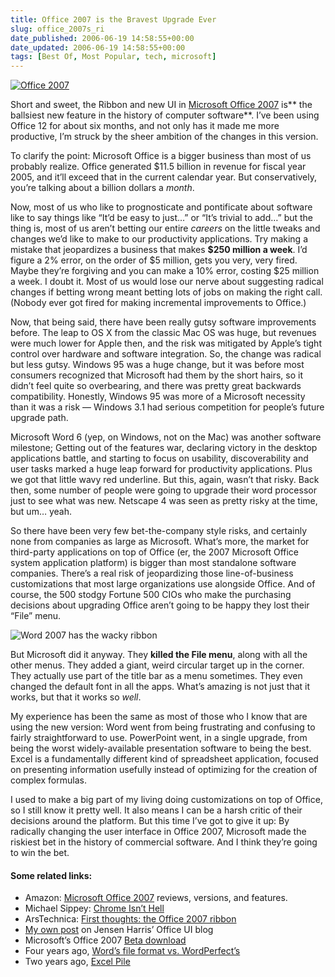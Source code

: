```yaml
---
title: Office 2007 is the Bravest Upgrade Ever
slug: office_2007s_ri
date_published: 2006-06-19 14:58:55+00:00
date_updated: 2006-06-19 14:58:55+00:00
tags: [Best Of, Most Popular, tech, microsoft]
---
```


[![Office 2007](/images/office-2007.jpg)](http://www.amazon.com/exec/obidos/ASIN/B000HCVR30/2020-20)

Short and sweet, the Ribbon and new UI in [Microsoft Office 2007](http://www.amazon.com/exec/obidos/ASIN/B000HCVR30/2020-20) is** the ballsiest new feature in the history of computer software**. I’ve been using Office 12 for about six months, and not only has it made me more productive, I’m struck by the sheer ambition of the changes in this version.

To clarify the point: Microsoft Office is a bigger business than most of us probably realize. Office generated $11.5 billion in revenue for fiscal year 2005, and it’ll exceed that in the current calendar year. But conservatively, you’re talking about a billion dollars a *month*.

Now, most of us who like to prognosticate and pontificate about software like to say things like “It’d be easy to just…” or “It’s trivial to add…” but the thing is, most of us aren’t betting our entire *careers* on the little tweaks and changes we’d like to make to our productivity applications. Try making a mistake that jeopardizes a business that makes **$250 million a week**. I’d figure a 2% error, on the order of $5 million, gets you very, very fired. Maybe they’re forgiving and you can make a 10% error, costing $25 million a week. I doubt it. Most of us would lose our nerve about suggesting radical changes if betting wrong meant betting lots of jobs on making the right call. (Nobody ever got fired for making incremental improvements to Office.)

Now, that being said, there have been really gutsy software improvements before. The leap to OS X from the classic Mac OS was huge, but revenues were much lower for Apple then, and the risk was mitigated by Apple’s tight control over hardware and software integration. So, the change was radical but less gutsy. Windows 95 was a huge change, but it was before most consumers recognized that Microsoft had them by the short hairs, so it didn’t feel quite so overbearing, and there was pretty great backwards compatibility. Honestly, Windows 95 was more of a Microsoft necessity than it was a risk — Windows 3.1 had serious competition for people’s future upgrade path.

Microsoft Word 6 (yep, on Windows, not on the Mac) was another software milestone; Getting out of the features war, declaring victory in the desktop applications battle, and starting to focus on usability, discoverability and user tasks marked a huge leap forward for productivity applications. Plus we got that little wavy red underline. But this, again, wasn’t that risky. Back then, some number of people were going to upgrade their word processor just to see what was new. Netscape 4 was seen as pretty risky at the time, but um… yeah.

So there have been very few bet-the-company style risks, and certainly none from companies as large as Microsoft. What’s more, the market for third-party applications on top of Office (er, the 2007 Microsoft Office system application platform) is bigger than most standalone software companies. There’s a real risk of jeopardizing those line-of-business customizations that most large organizations use alongside Office. And of course, the 500 stodgy Fortune 500 CIOs who make the purchasing decisions about upgrading Office aren’t going to be happy they lost their “File” menu.

![Word 2007 has the wacky ribbon](/images/word2007.png) 

But Microsoft did it anyway. They **killed the File menu**, along with all the other menus. They added a giant, weird circular target up in the corner. They actually use part of the title bar as a menu sometimes. They even changed the default font in all the apps. What’s amazing is not just that it works, but that it works so *well*.

My experience has been the same as most of those who I know that are using the new version: Word went from being frustrating and confusing to fairly straightforward to use. PowerPoint went, in a single upgrade, from being the worst widely-available presentation software to being the best. Excel is a fundamentally different kind of spreadsheet application, focused on presenting information usefully instead of optimizing for the creation of complex formulas.

I used to make a big part of my living doing customizations on top of Office, so I still know it pretty well. It also means I can be a harsh critic of their decisions around the platform. But this time I’ve got to give it up: By radically changing the user interface in Office 2007, Microsoft made the riskiest bet in the history of commercial software. And I think they’re going to win the bet.

#### Some related links:

- Amazon: [Microsoft Office 2007](http://www.amazon.com/exec/obidos/ASIN/B000HCVR30/2020-20) reviews, versions, and features.
- Michael Sippey: [Chrome Isn’t Hell](http://sippey.typepad.com/filtered/2006/06/chrome_isnt_hel.html)
- ArsTechnica: [First thoughts: the Office 2007 ribbon](http://arstechnica.com/journals/microsoft.ars/2006/6/18/4360)
- [My own post](/2006/06/14/the_best_micros) on Jensen Harris’ Office UI blog
- Microsoft’s Office 2007 [Beta download](http://www.microsoft.com/office/preview/beta/getthebeta.mspx)
- Four years ago, [Word’s file format vs. WordPerfect’s](/2002/03/06/word_vs_wordpe)
- Two years ago, [Excel Pile](/2004/04/22/excel_pile)
